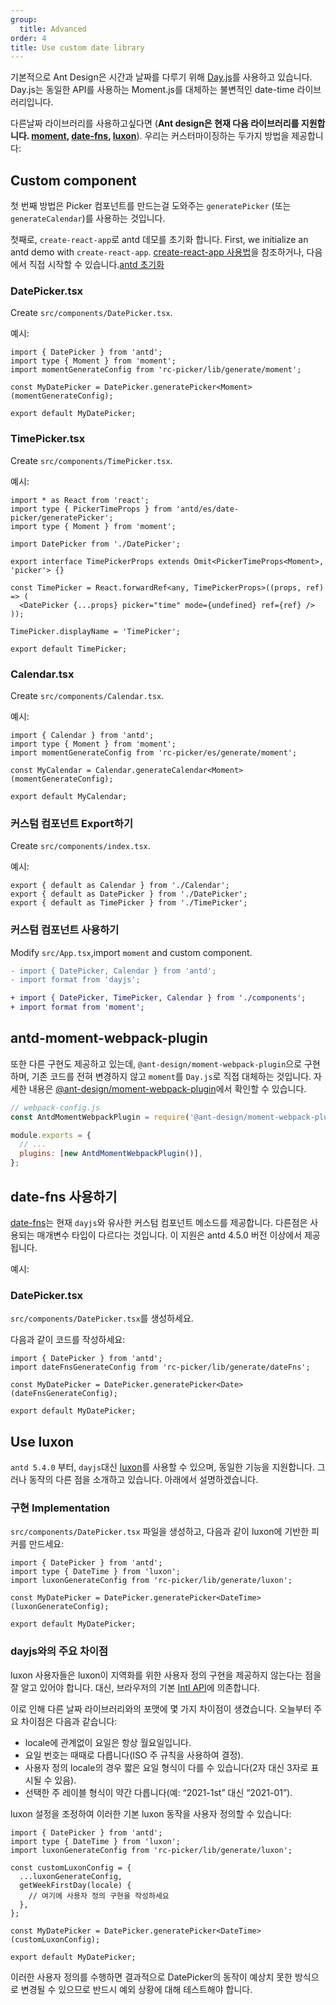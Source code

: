 ```yaml
---
group:
  title: Advanced
order: 4
title: Use custom date library
---
```


기본적으로 Ant Design은 시간과 날짜를 다루기 위해 [Day.js](https://day.js.org)를 사용하고 있습니다.  
Day.js는 동일한 API를 사용하는 Moment.js를 대체하는 불변적인 date-time 라이브러리입니다.

다른날짜 라이브러리를 사용하고싶다면 (**Ant design은 현재 다음 라이브러리를 지원합니다. [moment](http://momentjs.com/), [date-fns](https://date-fns.org), [luxon](https://moment.github.io/luxon/)**). 우리는 커스터마이징하는 두가지 방법을 제공합니다:

## Custom component

첫 번째 방법은 Picker 컴포넌트를 만드는걸 도와주는 `generatePicker` (또는 `generateCalendar`)를 사용하는 것입니다.

첫째로, `create-react-app`로 antd 데모를 초기화 합니다. First, we initialize an antd demo with `create-react-app`. [create-react-app 사용법](/docs/react/use-with-create-react-app)을 참조하거나, 다음에서 직접 시작할 수 있습니다.[antd 초기화](https://github.com/xiaohuoni/antd4-generate-picker/commit/47fec964e36d48bd15760f8f5abcb9655c259aa6)

### DatePicker.tsx

Create `src/components/DatePicker.tsx`.

예시:

```tsx
import { DatePicker } from 'antd';
import type { Moment } from 'moment';
import momentGenerateConfig from 'rc-picker/lib/generate/moment';

const MyDatePicker = DatePicker.generatePicker<Moment>(momentGenerateConfig);

export default MyDatePicker;
```

### TimePicker.tsx

Create `src/components/TimePicker.tsx`.

예시:

```tsx
import * as React from 'react';
import type { PickerTimeProps } from 'antd/es/date-picker/generatePicker';
import type { Moment } from 'moment';

import DatePicker from './DatePicker';

export interface TimePickerProps extends Omit<PickerTimeProps<Moment>, 'picker'> {}

const TimePicker = React.forwardRef<any, TimePickerProps>((props, ref) => (
  <DatePicker {...props} picker="time" mode={undefined} ref={ref} />
));

TimePicker.displayName = 'TimePicker';

export default TimePicker;
```

### Calendar.tsx

Create `src/components/Calendar.tsx`.

예시:

```tsx
import { Calendar } from 'antd';
import type { Moment } from 'moment';
import momentGenerateConfig from 'rc-picker/es/generate/moment';

const MyCalendar = Calendar.generateCalendar<Moment>(momentGenerateConfig);

export default MyCalendar;
```

### 커스텀 컴포넌트 Export하기

Create `src/components/index.tsx`.

예시:

```tsx
export { default as Calendar } from './Calendar';
export { default as DatePicker } from './DatePicker';
export { default as TimePicker } from './TimePicker';
```

### 커스텀 컴포넌트 사용하기

Modify `src/App.tsx`,import `moment` and custom component.

```diff
- import { DatePicker, Calendar } from 'antd';
- import format from 'dayjs';

+ import { DatePicker, TimePicker, Calendar } from './components';
+ import format from 'moment';
```

## antd-moment-webpack-plugin

또한 다른 구현도 제공하고 있는데, `@ant-design/moment-webpack-plugin`으로 구현하며, 기존 코드를 전혀 변경하지 않고 `moment`를 `Day.js`로 직접 대체하는 것입니다. 자세한 내용은 [@ant-design/moment-webpack-plugin](https://github.com/ant-design/antd-moment-webpack-plugin)에서 확인할 수 있습니다.

```js
// webpack-config.js
const AntdMomentWebpackPlugin = require('@ant-design/moment-webpack-plugin');

module.exports = {
  // ...
  plugins: [new AntdMomentWebpackPlugin()],
};
```

## date-fns 사용하기

[date-fns](https://date-fns.org/)는 현재 `dayjs`와 유사한 커스텀 컴포넌트 메소드를 제공합니다. 다른점은 사용되는 매개변수 타입이 다르다는 것입니다. 이 지원은 antd 4.5.0 버전 이상에서 제공됩니다.

예시:

### DatePicker.tsx

`src/components/DatePicker.tsx`를 생성하세요.

다음과 같이 코드를 작성하세요:

```tsx
import { DatePicker } from 'antd';
import dateFnsGenerateConfig from 'rc-picker/lib/generate/dateFns';

const MyDatePicker = DatePicker.generatePicker<Date>(dateFnsGenerateConfig);

export default MyDatePicker;
```

## Use luxon

`antd 5.4.0` 부터, `dayjs`대신 [luxon](https://moment.github.io/luxon/)를 사용할 수 있으며, 동일한 기능을 지원합니다. 그러나 동작의 다른 점을 소개하고 있습니다. 아래에서 설명하겠습니다.

### 구현 Implementation

`src/components/DatePicker.tsx` 파일을 생성하고, 다음과 같이 luxon에 기반한 피커를 만드세요:

```tsx
import { DatePicker } from 'antd';
import type { DateTime } from 'luxon';
import luxonGenerateConfig from 'rc-picker/lib/generate/luxon';

const MyDatePicker = DatePicker.generatePicker<DateTime>(luxonGenerateConfig);

export default MyDatePicker;
```

### dayjs와의 주요 차이점

luxon 사용자들은 luxon이 지역화를 위한 사용자 정의 구현을 제공하지 않는다는 점을 잘 알고 있어야 합니다. 대신, 브라우저의 기본 [Intl API](https://developer.mozilla.org/en-US/docs/Web/JavaScript/Reference/Global_Objects/Intl)에 의존합니다.

이로 인해 다른 날짜 라이브러리와의 포맷에 몇 가지 차이점이 생겼습니다. 오늘부터 주요 차이점은 다음과 같습니다:

- locale에 관계없이 요일은 항상 월요일입니다.
- 요일 번호는 때때로 다릅니다(ISO 주 규칙을 사용하여 결정).
- 사용자 정의 locale의 경우 짧은 요일 형식이 다를 수 있습니다(2자 대신 3자로 표시될 수 있음).
- 선택한 주 레이블 형식이 약간 다릅니다(예: “2021-1st” 대신 “2021-01”).

luxon 설정을 조정하여 이러한 기본 luxon 동작을 사용자 정의할 수 있습니다:

```tsx
import { DatePicker } from 'antd';
import type { DateTime } from 'luxon';
import luxonGenerateConfig from 'rc-picker/lib/generate/luxon';

const customLuxonConfig = {
  ...luxonGenerateConfig,
  getWeekFirstDay(locale) {
    // 여기에 사용자 정의 구현을 작성하세요
  },
};

const MyDatePicker = DatePicker.generatePicker<DateTime>(customLuxonConfig);

export default MyDatePicker;
```

이러한 사용자 정의를 수행하면 결과적으로 DatePicker의 동작이 예상치 못한 방식으로 변경될 수 있으므로 반드시 예외 상황에 대해 테스트해야 합니다.
